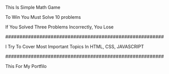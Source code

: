 This Is Simple Math Game

To Win You Must Solve 10 problems

If You Solved Three Problems Incorrectly, You Lose

########################################################

I Try To Cover Most Important Topics In HTML, CSS, JAVASCRIPT

########################################################

This For My Portfilo
